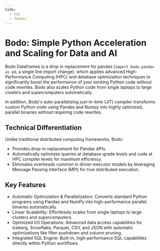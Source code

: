 ```yaml
---
hide:
  - toc
  - footer
---
```


# Bodo: Simple Python Acceleration and Scaling for Data and AI


Bodo Dataframes is a drop in replacement for pandas (`import bodo.pandas as pd`, a single line import change),
which applies advanced High-Performance Computing (HPC) and database optimization
techniques to significantly boost the performance of your existing Python code without code rewrites.
Bodo also scales Python code from single laptops to large clusters and supercomputers automatically.

In addition, Bodo's auto-parallelizing
just-in-time (JIT) compiler transforms custom Python code using Pandas and Numpy into highly optimized,
parallel binaries without requiring code rewrites.


## Technical Differentiation

Unlike traditional distributed computing frameworks, Bodo:

- Provides drop-in replacement for Pandas APIs.
- Automatically optimizes queries at database-grade levels and code at HPC compiler levels for maximum efficiency.
- Eliminates overheads common in driver-executor models by leveraging Message Passing Interface (MPI) for true distributed execution.


## Key Features

- Automatic Optimization & Parallelization: Converts standard Python programs using Pandas and NumPy into high-performance parallel binaries automatically.
- Linear Scalability: Effortlessly scales from single laptops to large clusters and supercomputers.
- Optimized I/O Operations: Advanced data access capabilities for Iceberg, Snowflake, Parquet, CSV, and JSON with automatic optimizations like filter pushdown and column pruning.
- Integrated SQL Engine: Built-in, high-performance SQL capabilities directly within Python workflows.
